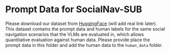 # Prompt Data for SocialNav-SUB

Please download our dataset from [HuggingFace](link) (will add real link later). This dataset contains the prompt data and human labels for the same social navigation scenarios that the VLMs are evaluated in, which allows quantitative evaluation against human data. Please provide place the prompt data in this folder and add the human data to the `human_data` folder.
